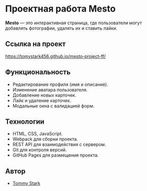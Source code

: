 # Проектная работа Mesto
**Mesto** — это интерактивная страница, где пользователи могут добавлять фотографии, удалять их и ставить лайки.
## Ссылка на проект
https://tomystark456.github.io/mesto-project-ff/
## Функциональность
- Редактирование профиля (имя и описание).
- Изменение аватара пользователя.
- Добавление новых карточек.
- Лайк и удаление карточек.
- Модальные окна с валидацией форм.

## Технологии
- HTML, CSS, JavaScript.
- Webpack для сборки проекта.
- REST API для взаимодействия с сервером.
- Git для контроля версий.
- GitHub Pages для размещения проекта.

## Автор
- [Tommy Stark](https://github.com/tomystark456)
